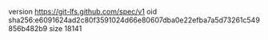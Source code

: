 version https://git-lfs.github.com/spec/v1
oid sha256:e6091624ad2c80f3591024d66e80607dba0e22efba7a5d73261c549856b482b9
size 18141
